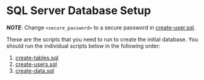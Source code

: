 # SQL Server Database Setup

***NOTE***: Change `<secure_password>` to a secure password in [create-user.sql](create-user.sql).

These are the scripts that you need to run to create the initial database.  You should run the individual scripts below in the following order:

1) [create-tables.sql](create-tables.sql)
2) [create-users.sql](create-user.sql)
3) [create-data.sql](create-data.sql)
